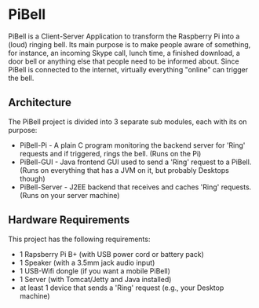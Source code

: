 # PiBell
PiBell is a Client-Server Application to transform the Raspberry Pi into a (loud) ringing bell. Its main purpose is to make people aware of something, for instance, an incoming Skype call, lunch time, a finished download, a door bell or anything else that people need to be informed about. Since PiBell is connected to the internet, virtually everything "online" can trigger the bell.

## Architecture
The PiBell project is divided into 3 separate sub modules, each with its on purpose:
* PiBell-Pi - A plain C program monitoring the backend server for 'Ring' requests and if triggered, rings the bell. (Runs on the Pi)
* PiBell-GUI - Java frontend GUI used to send a 'Ring' request to a PiBell. (Runs on everything that has a JVM on it, but probably Desktops though)
* PiBell-Server - J2EE backend that receives and caches 'Ring' requests. (Runs on your server machine)

## Hardware Requirements
This project has the following requirements:
+ 1 Rapsberry Pi B+ (with USB power cord or battery pack)
+ 1 Speaker (with a 3.5mm jack audio input)
+ 1 USB-Wifi dongle (if you want a mobile PiBell)
+ 1 Server (with Tomcat/Jetty and Java installed)
+ at least 1 device that sends a 'Ring' request (e.g., your Desktop machine)
